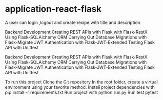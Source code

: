 # application-react-flask
A user can login ,logout and create recipe with title and description.

Backend Development
Creating REST APIs with Flask with Flask-RestX
Using Flask-SQLAlchemy ORM
Carrying Out Database Migrations with Flask-Migrate
JWT Authentication with Flask-JWT-Extended
Testing Flask API with Unittest



Backend Development
Creating REST APIs with Flask with Flask-RestX
Using Flask-SQLAlchemy ORM
Carrying Out Database Migrations with Flask-Migrate
JWT Authentication with Flask-JWT-Extended
Testing Flask API with Unittest


To run this project
Clone the Git repository
In the root folder, create a virtual environment using your favorite method.
Install project dependencies with
pip install -r requirements.txt
Run project with python run.py
Run test pytest
